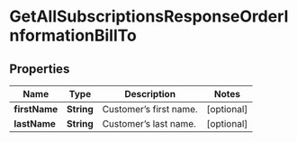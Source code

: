 
# GetAllSubscriptionsResponseOrderInformationBillTo

## Properties
Name | Type | Description | Notes
------------ | ------------- | ------------- | -------------
**firstName** | **String** | Customer’s first name.  |  [optional]
**lastName** | **String** | Customer’s last name.  |  [optional]



